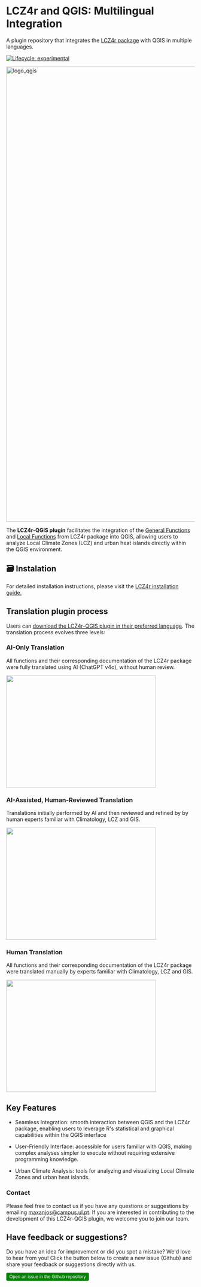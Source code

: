 # LCZ4r and QGIS: Multilingual Integration
A plugin repository that integrates the [LCZ4r package](https://github.com/ByMaxAnjos/LCZ4r) with QGIS in multiple languages. 

  <!-- badges: start -->
  [![Lifecycle: experimental](https://img.shields.io/badge/lifecycle-experimental-orange.svg)](https://lifecycle.r-lib.org/articles/stages.html#experimental)
  <!-- badges: end -->

<img width="1217" alt="logo_qgis" src="https://github.com/user-attachments/assets/68cdca10-c1d5-4755-8d73-351af809552a">

The **LCZ4r-QGIS plugin** facilitates the integration of the [General Functions](https://bymaxanjos.github.io/LCZ4r/articles/Introd_genera_LCZ4r.html) and [Local Functions](https://bymaxanjos.github.io/LCZ4r/articles/Introd_local_LCZ4r.html) from LCZ4r package into QGIS, allowing users to analyze Local Climate Zones (LCZ) and urban heat islands directly within the QGIS environment.

## 🗃️ Instalation 

For detailed installation instructions, please visit the [LCZ4r installation guide.](https://bymaxanjos.github.io/LCZ4r/articles/instalation_lcz4r_qgis.html)

## Translation plugin process
Users can [download the LCZ4r-QGIS plugin in their preferred language](https://bymaxanjos.github.io/LCZ4r/articles/Introd_QGIS_LCZ4r.html). The translation process evolves three levels:

### AI-Only Translation
All functions and their corresponding documentation of the LCZ4r package were fully translated using AI (ChatGPT v4o), without human review.

<img src="https://github.com/user-attachments/assets/2b2312d0-bb71-4c80-b6db-4048e315fbee" width="400" height="300">

### AI-Assisted, Human-Reviewed Translation
Translations initially performed by AI and then reviewed and refined by  by human experts familiar with Climatology, LCZ and GIS.

<img src="https://github.com/user-attachments/assets/ed21bd61-b2c5-4dbb-9601-6485292d7b4c" width="400" height="300">


### Human Translation
All functions and their corresponding documentation of the LCZ4r package were translated manually by experts familiar with Climatology, LCZ and GIS.

<img src="https://github.com/user-attachments/assets/b30e9a14-0730-403d-8cd5-19ab70baa3ec" width="400" height="300">


## Key Features
* Seamless Integration: smooth interaction between QGIS and the LCZ4r package, enabling users to leverage R's statistical and graphical capabilities within the QGIS interface 

* User-Friendly Interface: accessible for users familiar with QGIS, making complex analyses simpler to execute without requiring extensive programming knowledge.

* Urban Climate Analysis: tools for analyzing and visualizing Local Climate Zones and urban heat islands.


### Contact
Please feel free to contact us if you have any questions or suggestions by emailing [maxanjos\@campus.ul.pt](mailto:maxanjos@campus.ul.pt). If you are interested in contributing to the development of this LCZ4r-QGIS plugin, we welcome you to join our team.

## Have feedback or suggestions?
Do you have an idea for improvement or did you spot a mistake? We'd love to hear from you! Click the button below to create a new issue (Github) and share your feedback or suggestions directly with us.

<button type="button" class="btn" style="background-color: #008000; color: white; padding: .25rem .5rem; font-size: .75rem; border: none; border-radius: .25rem;">
  <a href='https://github.com/ByMaxAnjos/QGIS-LCZ4r-Multilingual/issues/new'style="text-decoration: none; color: white;">
    Open an issue in the Github repository
  </a>
</button>

